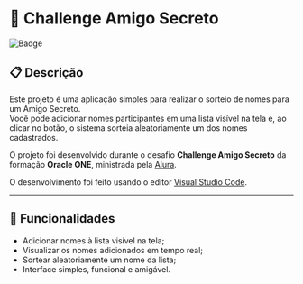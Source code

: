 # 🎅 Challenge Amigo Secreto

![Badge](https://img.shields.io/badge/Desafio-ONE-Alura-brightgreen)

## 📋 Descrição

Este projeto é uma aplicação simples para realizar o sorteio de nomes para um Amigo Secreto.  
Você pode adicionar nomes participantes em uma lista visível na tela e, ao clicar no botão, o sistema sorteia aleatoriamente um dos nomes cadastrados.

O projeto foi desenvolvido durante o desafio **Challenge Amigo Secreto** da formação **Oracle ONE**, ministrada pela [Alura](https://www.alura.com.br).

O desenvolvimento foi feito usando o editor [Visual Studio Code](https://code.visualstudio.com/).

---

## 🚀 Funcionalidades

- Adicionar nomes à lista visível na tela;
- Visualizar os nomes adicionados em tempo real;
- Sortear aleatoriamente um nome da lista;
- Interface simples, funcional e amigável.

